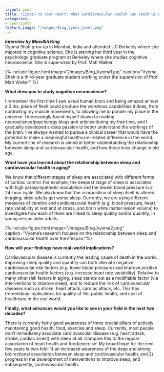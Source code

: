 ```yaml
---
layout: post
title: "Listen to Your Heart: What Cardiovascular Health Can Teach Us About Sleep"
categories: 
- Spotlights 
feature_image: "/images/Blog_Vyoma_Cover.png"
---
```

***Interview by Maedbh King***<br/>
Vyoma Shah grew up in Mumbai, India and attended UC Berkeley where she majored in cognitive science. She is starting her third year in the psychology graduate program at Berkeley where she studies cognitive neuroscience. She is supervised by Prof. Matt Walker. 

{% include figure.html image="/images/Blog_Vyoma1.jpg" caption="Vyoma Shah is a third-year graduate student working under the supervision of Prof. Matt Walker" %}

**What drew you to study cognitive neuroscience?**

I remember the first time I saw a real human brain and being amazed at how a 3 lbs. piece of flesh could produce the wondrous capabilities it does, from controlling my muscle movements, to allowing me to ponder my place in the universe. I increasingly found myself drawn to reading neuroscience/psychology blogs and articles during my free time, and I gradually developed a deep passion to better understand the workings of the brain. I’ve always wanted to pursue a clinical career that would have the potential to make a meaningful healthcare-related difference in the world. My current line of research is aimed at better understanding the relationship between sleep and cardiovascular health, and how these links change in old age.  

**What have you learned about the relationship between sleep and cardiovascular health in aging?**

We know that different stages of sleep are associated with different forms of cardiac control. For example, the deepest stage of sleep is associated with high parasympathetic modulation and the lowest blood pressure in a 24-hour cycle. We also know that the composition of sleep itself is altered in aging; older adults get worse sleep. Currently, we are using different measures of cerebro and cardiovascular health (e.g. blood pressure, heart rate variability at rest and at stress, and brain white matter lesion volume) to investigate how each of them are linked to sleep quality and/or quantity, in young versus older adults.

{% include figure.html image="/images/Blog_Vyoma2.png" caption="Vyoma’s research focuses on the relationship between sleep and cardiovascular health over the lifespan."%}

**How will your findings have real-world implications?**

Cardiovascular disease is currently the leading cause of death in the world. Improving sleep quality and quantity can both alleviate negative cardiovascular risk factors (e.g. lower blood pressure) and improve positive cardiovascular health factors (e.g. increase heart rate variability). Relative to many other risk factors in aging, sleep stands out as a modifiable factor (via interventions to improve sleep), and to reduce the risk of cardiovascular diseases such as stroke, heart attack, cardiac attack, etc. This has tremendous implications for quality of life, public health, and cost of healthcare in the real world.

**Finally, what advances would you like to see in your field in the next two decades?**

There is currently fairly good awareness of three crucial pillars of actively maintaining good health: food, exercise and sleep. Currently, most people don’t immediately associate cardiovascular disease (e.g. heart attack, stroke, cardiac arrest) with sleep at all. Compare this to the regular association of heart health and food/exercise! My broad hope for the next few years is two-fold: 1) an increased awareness of the deep and strong bidirectional association between sleep and cardiovascular health, and 2) progress in the development of interventions to improve sleep, and subsequently, cardiovascular health. 

